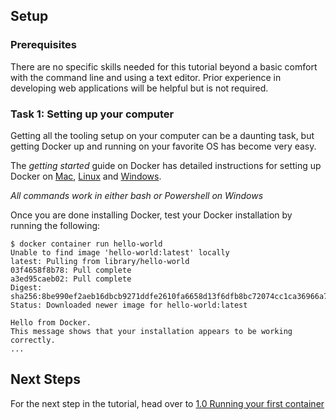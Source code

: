 ## Setup

### Prerequisites

There are no specific skills needed for this tutorial beyond a basic comfort with the command line and using a text editor. Prior experience in developing web applications will be helpful but is not required.

### <a name="Task_1"></a>Task 1: Setting up your computer

Getting all the tooling setup on your computer can be a daunting task, but getting Docker up and running on your favorite OS has become very easy.

The _getting started_ guide on Docker has detailed instructions for setting up Docker on [Mac](https://docs.docker.com/docker-for-mac/install/), [Linux](https://docs.docker.com/engine/installation/linux/) and [Windows](https://docs.docker.com/docker-for-windows/install/).

_All commands work in either bash or Powershell on Windows_

Once you are done installing Docker, test your Docker installation by running the following:

    $ docker container run hello-world
    Unable to find image 'hello-world:latest' locally
    latest: Pulling from library/hello-world
    03f4658f8b78: Pull complete
    a3ed95caeb02: Pull complete
    Digest: sha256:8be990ef2aeb16dbcb9271ddfe2610fa6658d13f6dfb8bc72074cc1ca36966a7
    Status: Downloaded newer image for hello-world:latest

    Hello from Docker.
    This message shows that your installation appears to be working correctly.
    ...

## Next Steps

For the next step in the tutorial, head over to [1.0 Running your first container](alpine.md)
